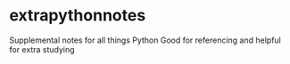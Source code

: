 # extrapythonnotes
Supplemental notes for all things Python
Good for referencing and helpful for extra studying
